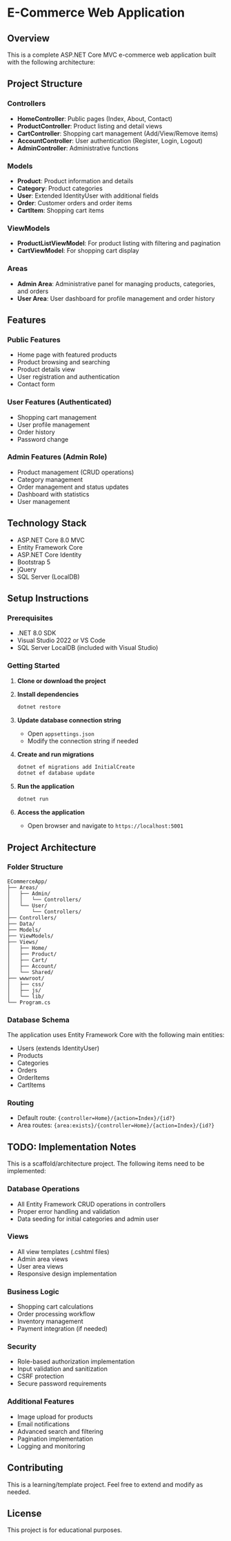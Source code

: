 # E-Commerce Web Application

## Overview
This is a complete ASP.NET Core MVC e-commerce web application built with the following architecture:

## Project Structure

### Controllers
- **HomeController**: Public pages (Index, About, Contact)
- **ProductController**: Product listing and detail views
- **CartController**: Shopping cart management (Add/View/Remove items)
- **AccountController**: User authentication (Register, Login, Logout)
- **AdminController**: Administrative functions

### Models
- **Product**: Product information and details
- **Category**: Product categories
- **User**: Extended IdentityUser with additional fields
- **Order**: Customer orders and order items
- **CartItem**: Shopping cart items

### ViewModels
- **ProductListViewModel**: For product listing with filtering and pagination
- **CartViewModel**: For shopping cart display

### Areas
- **Admin Area**: Administrative panel for managing products, categories, and orders
- **User Area**: User dashboard for profile management and order history

## Features

### Public Features
- Home page with featured products
- Product browsing and searching
- Product details view
- User registration and authentication
- Contact form

### User Features (Authenticated)
- Shopping cart management
- User profile management
- Order history
- Password change

### Admin Features (Admin Role)
- Product management (CRUD operations)
- Category management
- Order management and status updates
- Dashboard with statistics
- User management

## Technology Stack
- ASP.NET Core 8.0 MVC
- Entity Framework Core
- ASP.NET Core Identity
- Bootstrap 5
- jQuery
- SQL Server (LocalDB)

## Setup Instructions

### Prerequisites
- .NET 8.0 SDK
- Visual Studio 2022 or VS Code
- SQL Server LocalDB (included with Visual Studio)

### Getting Started

1. **Clone or download the project**

2. **Install dependencies**
   ```bash
   dotnet restore
   ```

3. **Update database connection string**
   - Open `appsettings.json`
   - Modify the connection string if needed

4. **Create and run migrations**
   ```bash
   dotnet ef migrations add InitialCreate
   dotnet ef database update
   ```

5. **Run the application**
   ```bash
   dotnet run
   ```

6. **Access the application**
   - Open browser and navigate to `https://localhost:5001`

## Project Architecture

### Folder Structure
```
ECommerceApp/
├── Areas/
│   ├── Admin/
│   │   └── Controllers/
│   └── User/
│       └── Controllers/
├── Controllers/
├── Data/
├── Models/
├── ViewModels/
├── Views/
│   ├── Home/
│   ├── Product/
│   ├── Cart/
│   ├── Account/
│   └── Shared/
├── wwwroot/
│   ├── css/
│   ├── js/
│   └── lib/
└── Program.cs
```

### Database Schema
The application uses Entity Framework Core with the following main entities:
- Users (extends IdentityUser)
- Products
- Categories
- Orders
- OrderItems
- CartItems

### Routing
- Default route: `{controller=Home}/{action=Index}/{id?}`
- Area routes: `{area:exists}/{controller=Home}/{action=Index}/{id?}`

## TODO: Implementation Notes

This is a scaffold/architecture project. The following items need to be implemented:

### Database Operations
- All Entity Framework CRUD operations in controllers
- Proper error handling and validation
- Data seeding for initial categories and admin user

### Views
- All view templates (.cshtml files)
- Admin area views
- User area views
- Responsive design implementation

### Business Logic
- Shopping cart calculations
- Order processing workflow
- Inventory management
- Payment integration (if needed)

### Security
- Role-based authorization implementation
- Input validation and sanitization
- CSRF protection
- Secure password requirements

### Additional Features
- Image upload for products
- Email notifications
- Advanced search and filtering
- Pagination implementation
- Logging and monitoring

## Contributing
This is a learning/template project. Feel free to extend and modify as needed.

## License
This project is for educational purposes.
